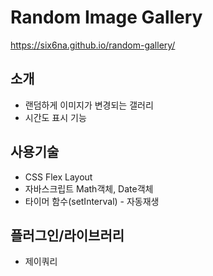 # Random Image Gallery
 https://six6na.github.io/random-gallery/

## 소개
- 랜덤하게 이미지가 변경되는 갤러리
- 시간도 표시 기능

## 사용기술
- CSS Flex Layout
- 자바스크립트 Math객체, Date객체
- 타이머 함수(setInterval) - 자동재생

## 플러그인/라이브러리
- 제이쿼리
